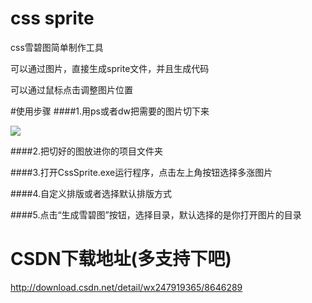 # css sprite

css雪碧图简单制作工具

可以通过图片，直接生成sprite文件，并且生成代码

可以通过鼠标点击调整图片位置


#使用步骤
####1.用ps或者dw把需要的图片切下来

![](http://images.cnitblog.com/blog2015/395765/201504/281718135683006.png)
    
####2.把切好的图放进你的项目文件夹

####3.打开CssSprite.exe运行程序，点击左上角按钮选择多涨图片

####4.自定义排版或者选择默认排版方式

####5.点击“生成雪碧图”按钮，选择目录，默认选择的是你打开图片的目录

# CSDN下载地址(多支持下吧)

http://download.csdn.net/detail/wx247919365/8646289
